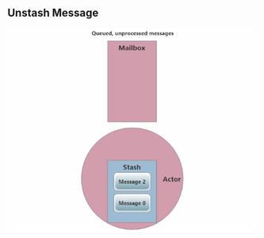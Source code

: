 ## Unstash Message

![Unstash Message](https://github.com/petabridge/akka-bootcamp/raw/master/src/Unit-2/lesson5/images/actor-unstashing-single-message.gif)